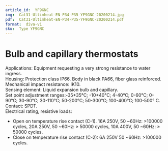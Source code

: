 ```yaml
---
article_id:  YF9GNC
img:  Cat31-Ultimheat-EN-P34-P35-YF9GNC-20200214.jpg
pdf:  Cat31-Ultimheat-EN-P34-P35-YF9GNC-20200214.pdf
format:  diva-v1
sku:  Type YF9GNC
---
```

# Bulb and capillary thermostats

Applications: Equipment requesting a very strong resistance to water ingress.  
Housing: Protection class IP66. Body in black PA66, fiber glass reinforced.  
Mechanical impact resistance: IK10.  
Sensing element: Liquid expansion bulb and capillary.  
Set point adjustment ranges:-35+35°C; -10+40°C; 4-40°C; 0-60°C; 0-90°C; 
30-90°C; 30-110°C; 50-200°C; 50-300°C; 100-400°C; 100-500° C.  
Contact: SPDT.  
Electrical rating, resistive loads:
- Open on temperature rise contact (C-1).
16A 250V, 50 ~60Hz: >100000 cycles,
20A 250V, 50 ~60Hz: ≥ 50000 cycles,
10A 400V, 50 ~60Hz: ≥ 50000 cycles.
- Close on temperature rise contact (C-2): 6A 250V 50 ~60Hz: >100000 cycles.  

